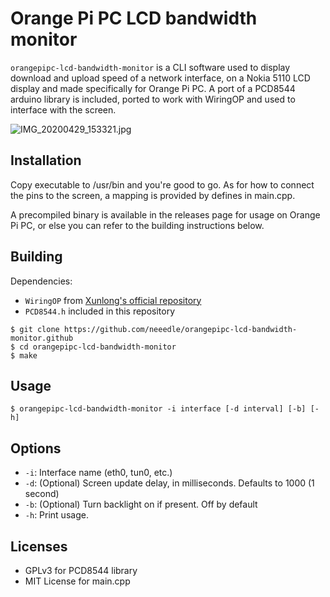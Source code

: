 # Orange Pi PC LCD bandwidth monitor

`orangepipc-lcd-bandwidth-monitor` is a CLI software used to display download and upload speed of a network interface, on a Nokia 5110 LCD display and made specifically for Orange Pi PC. A port of a PCD8544 arduino library is included, ported to work with WiringOP and used to interface with the screen.

![IMG_20200429_153321.jpg](IMG_20200429_153321.jpg)

## Installation

Copy executable to /usr/bin and you're good to go. As for how to connect the pins to the screen, a mapping is provided by defines in main.cpp.

A precompiled binary is available in the releases page for usage on Orange Pi PC, or else you can refer to the building instructions below.


## Building

Dependencies: 

* `WiringOP` from [Xunlong's official repository](https://github.com/orangepi-xunlong/wiringOP)
* `PCD8544.h` included in this repository

```
$ git clone https://github.com/neeedle/orangepipc-lcd-bandwidth-monitor.github
$ cd orangepipc-lcd-bandwidth-monitor
$ make
```

## Usage

```$ orangepipc-lcd-bandwidth-monitor -i interface [-d interval] [-b] [-h]```

## Options

- `-i`: Interface name (eth0, tun0, etc.)
- `-d`: (Optional) Screen update delay, in milliseconds. Defaults to 1000 (1 second)
- `-b`: (Optional) Turn backlight on if present. Off by default
- `-h`: Print usage.

## Licenses

* GPLv3 for PCD8544 library
* MIT License for main.cpp
